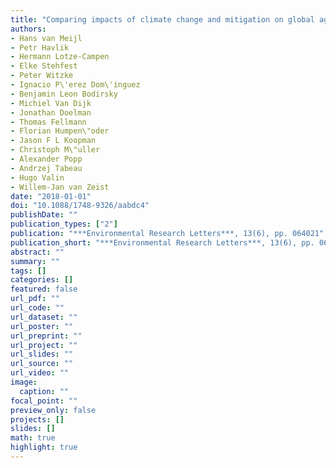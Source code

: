 ```yaml
---
title: "Comparing impacts of climate change and mitigation on global agriculture by 2050"
authors: 
- Hans van Meijl
- Petr Havlik
- Hermann Lotze-Campen
- Elke Stehfest
- Peter Witzke
- Ignacio P\'erez Dom\'inguez
- Benjamin Leon Bodirsky
- Michiel Van Dijk
- Jonathan Doelman
- Thomas Fellmann
- Florian Humpen\"oder
- Jason F L Koopman
- Christoph M\"uller
- Alexander Popp
- Andrzej Tabeau
- Hugo Valin
- Willem-Jan van Zeist
date: "2018-01-01"
doi: "10.1088/1748-9326/aabdc4"
publishDate: ""
publication_types: ["2"]
publication: "***Environmental Research Letters***, 13(6), pp. 064021"
publication_short: "***Environmental Research Letters***, 13(6), pp. 064021"
abstract: ""
summary: ""
tags: []
categories: []
featured: false
url_pdf: ""
url_code: ""
url_dataset: ""
url_poster: ""
url_preprint: ""
url_project: ""
url_slides: ""
url_source: ""
url_video: ""
image: 
  caption: ""
focal_point: ""
preview_only: false
projects: []
slides: []
math: true
highlight: true
---
```

